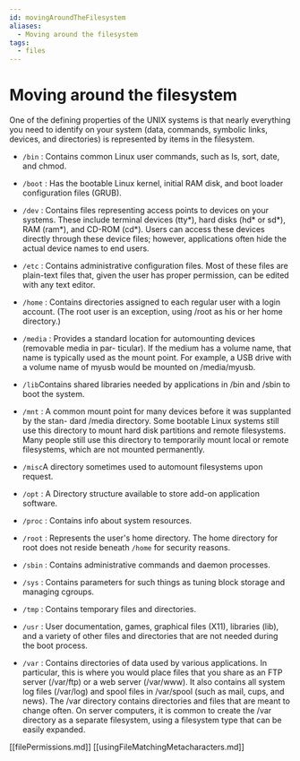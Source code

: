 ```yaml
---
id: movingAroundTheFilesystem
aliases:
  - Moving around the filesystem
tags:
  - files
---
```


# Moving around the filesystem

One of the defining properties of the UNIX systems is that nearly everything you
need to identify on your system (data, commands, symbolic links, devices, and
directories) is represented by items in the filesystem.

- `/bin` : Contains common Linux user commands, such as ls, sort, date, and chmod.

- `/boot` : Has the bootable Linux kernel, initial RAM disk, and boot loader configuration
  files (GRUB).

- `/dev` : Contains files representing access points to devices on your systems. These
  include terminal devices (tty*), hard disks (hd* or sd*), RAM (ram*), and CD-ROM
  (cd\*). Users can access these devices directly through these device files; however,
  applications often hide the actual device names to end users.

- `/etc` : Contains administrative configuration files. Most of these files are plain-text files
  that, given the user has proper permission, can be edited with any text editor.

- `/home` : Contains directories assigned to each regular user with a login account. (The root
  user is an exception, using /root as his or her home directory.)

- `/media` : Provides a standard location for automounting devices (removable media in par-
  ticular). If the medium has a volume name, that name is typically used as the mount
  point. For example, a USB drive with a volume name of myusb would be mounted
  on /media/myusb.

- `/lib`Contains shared libraries needed by applications in /bin and /sbin to boot
  the system.

- `/mnt` : A common mount point for many devices before it was supplanted by the stan-
  dard /media directory. Some bootable Linux systems still use this directory to
  mount hard disk partitions and remote filesystems. Many people still use this
  directory to temporarily mount local or remote filesystems, which are not mounted
  permanently.

- `/misc`A directory sometimes used to automount filesystems upon request.

- `/opt` : A Directory structure available to store add-on application software.

- `/proc` : Contains info about system resources.

- `/root` : Represents the user's home directory. The home directory for root
  does not reside beneath `/home` for security reasons.

- `/sbin` : Contains administrative commands and daemon processes.

- `/sys` : Contains parameters for such things as tuning block storage and
  managing cgroups.

- `/tmp` : Contains temporary files and directories.

- `/usr` : User documentation, games, graphical files (X11), libraries (lib),
  and a variety of other files and directories that are not needed during the
  boot process.

- `/var` : Contains directories of data used by various applications. In particular, this is
  where you would place files that you share as an FTP server (/var/ftp) or a web
  server (/var/www). It also contains all system log files (/var/log) and spool files in
  /var/spool (such as mail, cups, and news). The /var directory contains directories
  and files that are meant to change often. On server computers, it is common to create
  the /var directory as a separate filesystem, using a filesystem type that can be
  easily expanded.

[[filePermissions.md]]
[[usingFileMatchingMetacharacters.md]]
